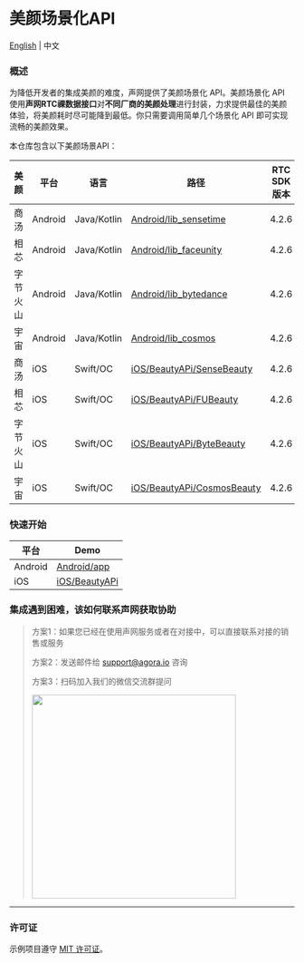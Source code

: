 # 美颜场景化API

[English](README.md) | 中文

### 概述

为降低开发者的集成美颜的难度，声网提供了美颜场景化 API。美颜场景化 API 使用**声网RTC祼数据接口**对**不同厂商的美颜处理**进行封装，力求提供最佳的美颜体验，将美颜耗时尽可能降到最低。你只需要调用简单几个场景化 API 即可实现流畅的美颜效果。

本仓库包含以下美颜场景API：

| 美颜   | 平台       | 语言           | 路径                                                         | RTC SDK 版本 | Beauty SDK 版本 |
|------|----------|--------------|------------------------------------------------------------|------------|---------------|
| 商汤   | Android  | Java/Kotlin  | [Android/lib_sensetime](Android/lib_sensetime) | 4.2.6   | 9.3.1         |
| 相芯   | Android  | Java/Kotlin  | [Android/lib_faceunity](Android/lib_faceunity) | 4.2.6   | 8.7.0         |
| 字节火山 | Android  | Java/Kotlin  | [Android/lib_bytedance](Android/lib_bytedance) | 4.2.6   | 4.6.0         |
| 宇宙   | Android  | Java/Kotlin  | [Android/lib_cosmos](Android/lib_cosmos)    | 4.2.6   | 3.7.0         |
| 商汤   | iOS      | Swift/OC     | [iOS/BeautyAPi/SenseBeauty](iOS/BeautyAPi/SenseBeauty) | 4.2.6   | 9.3.1         |
| 相芯   | iOS      | Swift/OC     | [iOS/BeautyAPi/FUBeauty](iOS/BeautyAPi/FUBeauty) | 4.2.6  | 8.7.0         |
| 字节火山 | iOS      | Swift/OC     | [iOS/BeautyAPi/ByteBeauty](iOS/BeautyAPi/ByteBeauty) | 4.2.6   | 4.5.1         |
| 宇宙   | iOS      | Swift/OC     | [iOS/BeautyAPi/CosmosBeauty](iOS/BeautyAPi/CosmosBeauty) | 4.2.6   | 3.7.1         |

### 快速开始

| 平台      | Demo                   |
|---------|------------------------|
| Android | [Android/app](Android/README.zh.md) |
| iOS     | [iOS/BeautyAPi](iOS/README.zh.md) |

### 集成遇到困难，该如何联系声网获取协助

> 方案1：如果您已经在使用声网服务或者在对接中，可以直接联系对接的销售或服务
> 
> 方案2：发送邮件给 [support@agora.io](mailto:support@agora.io) 咨询
> 
> 方案3：扫码加入我们的微信交流群提问
> 
> <img src="https://download.agora.io/demo/release/SDHY_QA.jpg" width="360" height="360">
---

### 许可证

示例项目遵守 [MIT 许可证](LICENSE)。

